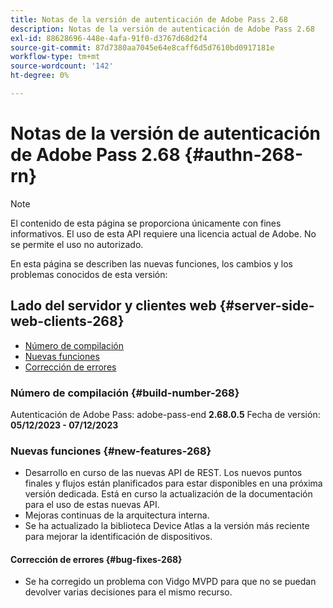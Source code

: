 ```yaml
---
title: Notas de la versión de autenticación de Adobe Pass 2.68
description: Notas de la versión de autenticación de Adobe Pass 2.68
exl-id: 88628696-448e-4afa-91f0-d3767d68d2f4
source-git-commit: 87d7380aa7045e64e8caff6d5d7610bd0917181e
workflow-type: tm+mt
source-wordcount: '142'
ht-degree: 0%

---
```


# Notas de la versión de autenticación de Adobe Pass 2.68 {#authn-268-rn}

>[!NOTE]
>
>El contenido de esta página se proporciona únicamente con fines informativos. El uso de esta API requiere una licencia actual de Adobe. No se permite el uso no autorizado.

En esta página se describen las nuevas funciones, los cambios y los problemas conocidos de esta versión:

## Lado del servidor y clientes web {#server-side-web-clients-268}

* [Número de compilación](#build-number-268)
* [Nuevas funciones](#new-features-268)
* [Corrección de errores](#bug-fixes-268)

### Número de compilación {#build-number-268}

Autenticación de Adobe Pass: adobe-pass-end **2.68.0.5**
Fecha de versión: **05/12/2023 - 07/12/2023**

### Nuevas funciones {#new-features-268}

* Desarrollo en curso de las nuevas API de REST. Los nuevos puntos finales y flujos están planificados para estar disponibles en una próxima versión dedicada. Está en curso la actualización de la documentación para el uso de estas nuevas API.
* Mejoras continuas de la arquitectura interna.
* Se ha actualizado la biblioteca Device Atlas a la versión más reciente para mejorar la identificación de dispositivos.

#### Corrección de errores {#bug-fixes-268}

* Se ha corregido un problema con Vidgo MVPD para que no se puedan devolver varias decisiones para el mismo recurso.

